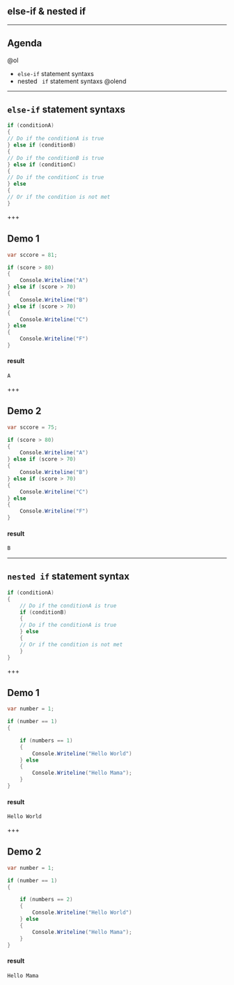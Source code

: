## else-if & nested if

---

## Agenda

@ol
*  `else-if` statement syntaxs
*  nested ` if` statement syntaxs
@olend

---

## `else-if` statement syntaxs

```csharp
if (conditionA) 
{
// Do if the conditionA is true    
} else if (conditionB) 
{
// Do if the conditionB is true    
} else if (conditionC)  
{
// Do if the conditionC is true    
} else 
{
// Or if the condition is not met    
}
```

+++

## Demo 1

```csharp
var sccore = 81;

if (score > 80) 
{
    Console.Writeline("A")
} else if (score > 70) 
{
    Console.Writeline("B")
} else if (score > 70) 
{
    Console.Writeline("C")
} else 
{
    Console.Writeline("F")
}
```

#### result

```csharp
A
```
+++
## Demo 2

```csharp
var sccore = 75;

if (score > 80) 
{
    Console.Writeline("A")
} else if (score > 70) 
{
    Console.Writeline("B")
} else if (score > 70) 
{
    Console.Writeline("C")
} else 
{
    Console.Writeline("F")
}
```

#### result

```csharp
ฺฺB
```
---

##  `nested if` statement syntax 

```csharp
if (conditionA) 
{
	// Do if the conditionA is true
	if (conditionB) 
	{
	// Do if the conditionA is true		
	} else 
	{
	// Or if the condition is not met
	}
}
```

+++

## Demo 1

```csharp
var number = 1;

if (number == 1) 
{

	if (numbers == 1) 
	{
		Console.Writeline("Hello World")
	} else 
	{
		Console.Writeline("Hello Mama");
	}
}
```

#### result

```csharp
Hello World
```
+++
## Demo 2

```csharp
var number = 1;

if (number == 1) 
{

	if (numbers == 2) 
	{
		Console.Writeline("Hello World")
	} else 
	{
		Console.Writeline("Hello Mama");
	}
}
```

#### result

```csharp
Hello Mama
```